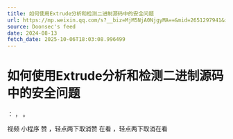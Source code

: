 ```yaml
---
title: 如何使用Extrude分析和检测二进制源码中的安全问题
url: https://mp.weixin.qq.com/s?__biz=MjM5NjA0NjgyMA==&mid=2651297941&idx=4&sn=b394e7bd1a31854a2cd9a48c3c633bf5
source: Doonsec's feed
date: 2024-08-13
fetch_date: 2025-10-06T18:03:08.996499
---
```


# 如何使用Extrude分析和检测二进制源码中的安全问题

：
，
。

视频
小程序
赞
，轻点两下取消赞
在看
，轻点两下取消在看